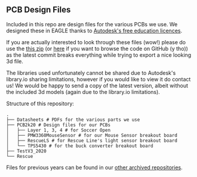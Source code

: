 ## PCB Design Files

Included in this repo are design files for the various PCBs we use. We designed these in EAGLE thanks to [Autodesk's free education licences](https://www.autodesk.com/education/free-software/featured). 

If you are actually interested to look through these files (wow!) please do use the [this zip](https://github.com/bozotics/soccer2020/archive/40e15c43526de8042411a28897eb3d1dfd94261b.zip) (or [here](https://github.com/bozotics/soccer2020/tree/40e15c43526de8042411a28897eb3d1dfd94261b) if you want to browse the code on GitHub (y tho)) as the latest commit breaks everything while trying to export a nice looking 3d file.

The libraries used unfortunately cannot be shared due to Autodesk's library.io sharing limitations, however if you would like to view it do contact us! We would be happy to send a copy of the latest version, albeit without the included 3d models (again due to the library.io limitations).

Structure of this repository:
```
.
├── Datasheets # PDFs for the various parts we use
├── PCB2k20 # Design files for our PCBs
│   ├── Layer 1, 3, 4 # for Soccer Open
│   ├── PMW3360MouseSensor # for our Mouse Sensor breakout board
│   ├── RescueLS # for Rescue Line's light sensor breakout board
│   └── TPS5430 # for the buck converter breakout board
├── TestV3_2020
└── Rescue
```
Files for previous years can be found in our [other archived repositories](https://github.com/bozotics). 